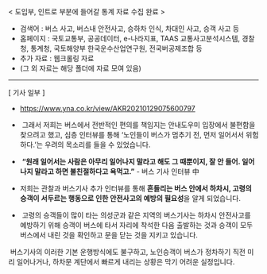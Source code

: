 < 도입부, 인트로 부분에 들어갈 통계 자료 수집 완료 >
- 검색어 : 버스 사고,  버스내 안전사고, 승하차 인식, 차대인 사고, 승객 사고 등
- 홈페이지 : 국토교통부, 공공데이터, e-나라지표, TAAS 교통사고분석시스템, 경찰청, 통계청, 국토해양부
한국운수산업연구원, 전국버공제조합 등
- 추가 자료 : 웹크롤링 자료
- (그 외 자료는 해당 폴더에 자료 모여 있음)
***
[ 기사 일부 ]
- https://www.yna.co.kr/view/AKR20210129075600797

-  그래서 저희는 버스에서 전반적인 편의를 책임지는 안내도우미 입장에서 불편함을 찾으려고 했고, 심층 인터뷰를 통해 ‘노인들이 버스가 멈추기 전, 먼저 일어서서 위험하다.’는 우려의 목소리를 들을 수 있었습니다. 

-  **“원래 일어서는 사람은 아무리 일어나지 말라고 해도 그 때뿐이지, 잘 안 들어. 일어나지 말라고 하면 불친절하다고 욕먹고.”** - 버스 기사 인터뷰 中

- 저희는 관찰과 버스기사 추가 인터뷰를 통해 **흔들리는 버스 안에서 하차시, 고령의 승객이 서두르는 행동으로 인한 안전사고의 예방의 필요성**을 알게 되었습니다.

-  고령의 승객들이 많이 타는 의성군과 같은 지역의 버스기사는 하차시 안전사고를 예방하기 위해 승객이 버스에 타서 자리에 착석한 다음 출발하는 것과 승객이 모두 버스에서 내린 것을 확인하고 문을 닫는 것을 지키고 있습니다.

 버스기사의 이러한 기본 운행방식에도 불구하고, 노인승객이 버스가 정차하기 직전 미리 일어나거나, 하차문 계단에서 빠르게 내리는 상황은 막기 어려운 실정입니다.